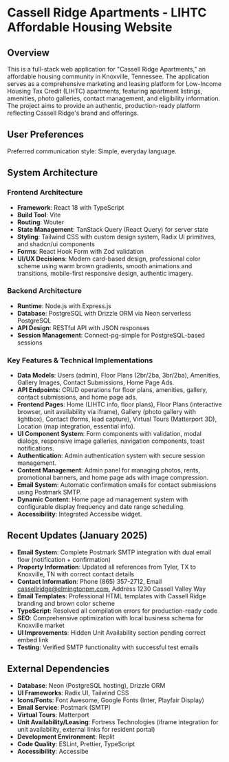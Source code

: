 # Cassell Ridge Apartments - LIHTC Affordable Housing Website

## Overview
This is a full-stack web application for "Cassell Ridge Apartments," an affordable housing community in Knoxville, Tennessee. The application serves as a comprehensive marketing and leasing platform for Low-Income Housing Tax Credit (LIHTC) apartments, featuring apartment listings, amenities, photo galleries, contact management, and eligibility information. The project aims to provide an authentic, production-ready platform reflecting Cassell Ridge's brand and offerings.

## User Preferences
Preferred communication style: Simple, everyday language.

## System Architecture
### Frontend Architecture
- **Framework**: React 18 with TypeScript
- **Build Tool**: Vite
- **Routing**: Wouter
- **State Management**: TanStack Query (React Query) for server state
- **Styling**: Tailwind CSS with custom design system, Radix UI primitives, and shadcn/ui components
- **Forms**: React Hook Form with Zod validation
- **UI/UX Decisions**: Modern card-based design, professional color scheme using warm brown gradients, smooth animations and transitions, mobile-first responsive design, authentic imagery.

### Backend Architecture
- **Runtime**: Node.js with Express.js
- **Database**: PostgreSQL with Drizzle ORM via Neon serverless PostgreSQL
- **API Design**: RESTful API with JSON responses
- **Session Management**: Connect-pg-simple for PostgreSQL-based sessions

### Key Features & Technical Implementations
- **Data Models**: Users (admin), Floor Plans (2br/2ba, 3br/2ba), Amenities, Gallery Images, Contact Submissions, Home Page Ads.
- **API Endpoints**: CRUD operations for floor plans, amenities, gallery, contact submissions, and home page ads.
- **Frontend Pages**: Home (LIHTC info, floor plans), Floor Plans (interactive browser, unit availability via iframe), Gallery (photo gallery with lightbox), Contact (forms, lead capture), Virtual Tours (Matterport 3D), Location (map integration, essential info).
- **UI Component System**: Form components with validation, modal dialogs, responsive image galleries, navigation components, toast notifications.
- **Authentication**: Admin authentication system with secure session management.
- **Content Management**: Admin panel for managing photos, rents, promotional banners, and home page ads with image compression.
- **Email System**: Automatic confirmation emails for contact submissions using Postmark SMTP.
- **Dynamic Content**: Home page ad management system with configurable display frequency and date range scheduling.
- **Accessibility**: Integrated Accessibe widget.

## Recent Updates (January 2025)
- **Email System**: Complete Postmark SMTP integration with dual email flow (notification + confirmation)
- **Property Information**: Updated all references from Tyler, TX to Knoxville, TN with correct contact details
- **Contact Information**: Phone (865) 357-2712, Email cassellridge@elmingtonpm.com, Address 1230 Cassell Valley Way
- **Email Templates**: Professional HTML templates with Cassell Ridge branding and brown color scheme
- **TypeScript**: Resolved all compilation errors for production-ready code
- **SEO**: Comprehensive optimization with local business schema for Knoxville market
- **UI Improvements**: Hidden Unit Availability section pending correct embed link
- **Testing**: Verified SMTP functionality with successful test emails

## External Dependencies
- **Database**: Neon (PostgreSQL hosting), Drizzle ORM
- **UI Frameworks**: Radix UI, Tailwind CSS
- **Icons/Fonts**: Font Awesome, Google Fonts (Inter, Playfair Display)
- **Email Service**: Postmark (SMTP)
- **Virtual Tours**: Matterport
- **Unit Availability/Leasing**: Fortress Technologies (iframe integration for unit availability, external links for resident portal)
- **Development Environment**: Replit
- **Code Quality**: ESLint, Prettier, TypeScript
- **Accessibility**: Accessibe
